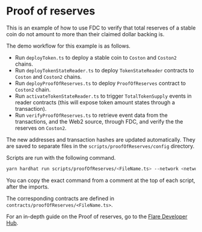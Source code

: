 # Proof of reserves

This is an example of how to use FDC to verify that total reserves of a stable coin do not amount to more than their claimed dollar backing is.

The demo workflow for this example is as follows.

- Run `deployToken.ts` to deploy a stable coin to `Coston` and `Coston2` chains.
- Run `deployTokenStateReader.ts` to deploy `TokenStateReader` contracts to `Coston` and `Coston2` chains.
- Run `deployProofOfReserves.ts` to deploy `ProofOfReserves` contract to `Coston2` chain.
- Run `activateTokenStateReader.ts` to trigger `TotalTokenSupply` events in reader contracts (this will expose token amount states through a transaction).
- Run `verifyProofOfReserves.ts` to retrieve event data from the transactions, and the Web2 source, through FDC, and verify the the reserves on `Coston2`.

The new addresses and transaction hashes are updated automatically.
They are saved to separate files in the `scripts/proofOfReserves/config` directory.

Scripts are run with the following command.

```sh
yarn hardhat run scripts/proofOfReserves/<FileName.ts> --network <network>
```

You can copy the exact command from a comment at the top of each script, after the imports.

The corresponding contracts are defined in `contracts/proofOfReserves/<FileName.ts>`.

For an in-depth guide on the Proof of reserves, go to the [Flare Developer Hub](https://dev.flare.network/fdc/guides/hardhat/proof-of-reserves).
